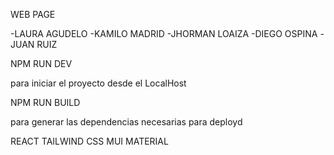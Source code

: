 WEB PAGE

-LAURA AGUDELO
-KAMILO MADRID
-JHORMAN LOAIZA
-DIEGO OSPINA
-JUAN RUIZ

NPM RUN DEV

para iniciar el proyecto desde el LocalHost

NPM RUN BUILD

para generar las dependencias necesarias para deployd

REACT
TAILWIND CSS
MUI MATERIAL